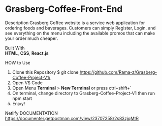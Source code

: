 # Grasberg-Coffee-Front-End

Description
Grasberg Coffee website is a service web application for ordering foods and baverages. Customers can simply Register, Login, and see everything on the menu including 
the available promos that can make your order much cheaper.  

Built With\
**HTML**, **CSS**, **React.js**

HOW to Use
1. Clone this Repository
$ git clone https://github.com/Rama-z/Grasberg-Coffee-Project-V1/
2. Open VS Code
3. Open Menu **Terminal** > **New Terminal** or press ctrl+shift+`
4. On terminal, change directory to Grasberg-Coffee-Project-V1 then run
npm start
5. Enjoy!


Netlify DOCUMENTATION\
https://documenter.getpostman.com/view/23707258/2s83zjqMtR
